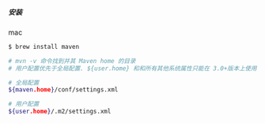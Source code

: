 ##### 安装

mac

```bash
$ brew install maven
```

```bash
# mvn -v 命令找到并其 Maven home 的目录
# 用户配置优先于全局配置. ${user.home} 和和所有其他系统属性只能在 3.0+版本上使用

# 全局配置
${maven.home}/conf/settings.xml

# 用户配置
${user.home}/.m2/settings.xml
```

